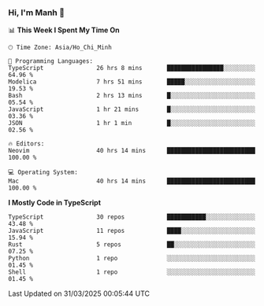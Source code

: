 ### Hi, I'm Manh 👋

<!--START_SECTION:waka-->
📊 **This Week I Spent My Time On** 

```text
🕑︎ Time Zone: Asia/Ho_Chi_Minh

💬 Programming Languages: 
TypeScript               26 hrs 8 mins       ████████████████░░░░░░░░░   64.96 % 
Modelica                 7 hrs 51 mins       █████░░░░░░░░░░░░░░░░░░░░   19.53 % 
Bash                     2 hrs 13 mins       █░░░░░░░░░░░░░░░░░░░░░░░░   05.54 % 
JavaScript               1 hr 21 mins        █░░░░░░░░░░░░░░░░░░░░░░░░   03.36 % 
JSON                     1 hr 1 min          █░░░░░░░░░░░░░░░░░░░░░░░░   02.56 % 

🔥 Editors: 
Neovim                   40 hrs 14 mins      █████████████████████████   100.00 % 

💻 Operating System: 
Mac                      40 hrs 14 mins      █████████████████████████   100.00 % 
```

**I Mostly Code in TypeScript** 

```text
TypeScript               30 repos            ███████████░░░░░░░░░░░░░░   43.48 % 
JavaScript               11 repos            ████░░░░░░░░░░░░░░░░░░░░░   15.94 % 
Rust                     5 repos             ██░░░░░░░░░░░░░░░░░░░░░░░   07.25 % 
Python                   1 repo              ░░░░░░░░░░░░░░░░░░░░░░░░░   01.45 % 
Shell                    1 repo              ░░░░░░░░░░░░░░░░░░░░░░░░░   01.45 % 
```




 Last Updated on 31/03/2025 00:05:44 UTC
<!--END_SECTION:waka-->
